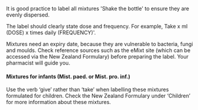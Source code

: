 It is good practice to label all mixtures 'Shake the bottle' to ensure they are evenly dispersed.

The label should clearly state dose and frequency. For example, Take x ml (DOSE) x times daily (FREQUENCY)'.

Mixtures need an expiry date, because they are vulnerable to bacteria, fungi and moulds. Check reference sources such as the eMixt site (which can be accessed via the New Zealand Formulary) before preparing the label. Your pharmacist will guide you.

#### Mixtures for infants (Mist. paed. or Mist. pro. inf.)
Use the verb ‘give’ rather than ‘take’ when labelling these mixtures formulated for children. Check the New Zealand Formulary under ‘Children’ for more information about these mixtures.
